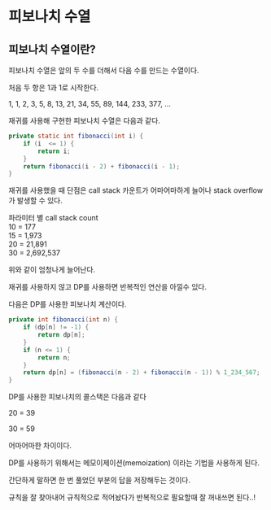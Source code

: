 # 피보나치 수열
## 피보나치 수열이란?

피보나치 수열은 앞의 두 수를 더해서 다음 수를 만드는 수열이다. 

처음 두 항은 1과 1로 시작한다.

1, 1, 2, 3, 5, 8, 13, 21, 34, 55, 89, 144, 233, 377, ...

재귀를 사용해 구현한 피보나치 수열은 다음과 같다.

```java
private static int fibonacci(int i) {
    if (i  <= 1) {
        return i;
    }
    return fibonacci(i - 2) + fibonacci(i - 1);
}
```

재귀를 사용했을 때 단점은 call stack 카운트가 어마어마하게 늘어나 stack overflow가 발생할 수 있다.

파라미터 별 call stack count  
10 = 177   
15 = 1,973  
20 = 21,891  
30 = 2,692,537  

위와 같이 엄청나게 늘어난다.

재귀를 사용하지 않고 DP를 사용하면 반복적인 연산을 아낄수 있다.

다음은 DP를 사용한 피보나치 계산이다.

```java
private int fibonacci(int n) {
    if (dp[n] != -1) {
        return dp[n];
    }
    if (n <= 1) {
        return n;
    }
    return dp[n] = (fibonacci(n - 2) + fibonacci(n - 1)) % 1_234_567;
}
```

DP를 사용한 피보나치의 콜스택은 다음과 같다

20 = 39

30 = 59

어마어마한 차이이다.

DP를 사용하기 위해서는 메모이제이션(memoization) 이라는 기법을 사용하게 된다.  

간단하게 말하면 한 번 풀었던 부분의 답을 저장해두는 것이다.

규칙을 잘 찾아내어 규칙적으로 적어놨다가 반복적으로 필요할때 잘 꺼내쓰면 된다..!
